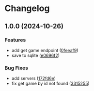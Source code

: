# Changelog

## 1.0.0 (2024-10-26)


### Features

* add get game endpoint ([0feeaf9](https://github.com/thangved/procon2023-server/commit/0feeaf91b3c6c1e9a2bc0d4eda3d4f71fdfb2ca9))
* save to sqlite ([e0696f2](https://github.com/thangved/procon2023-server/commit/e0696f2ad689720d55c05bbdd0a882efa14d1e77))


### Bug Fixes

* add servers ([172fd6e](https://github.com/thangved/procon2023-server/commit/172fd6e98e68370cdec0f5b3d69d0b67641cb90d))
* fix get game by id not found ([3315255](https://github.com/thangved/procon2023-server/commit/3315255437b198731f57ccc22a90d5c7db5748dc))
